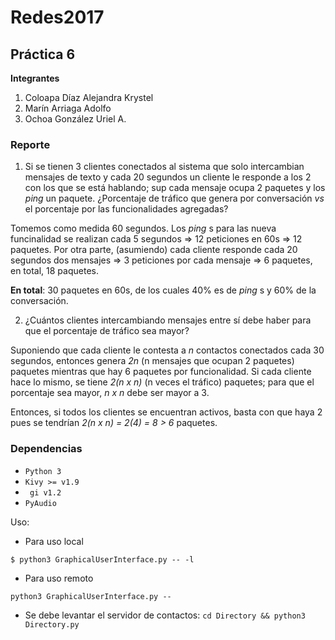 # Redes2017

## Práctica 6

**Integrantes**

1. Coloapa Díaz Alejandra Krystel
2. Marín Arriaga Adolfo
3. Ochoa González Uriel A.

### Reporte

1. Si se tienen 3 clientes conectados al sistema que solo intercambian mensajes de texto y cada 20 segundos un cliente le responde a los 2 con los que se está hablando; sup cada mensaje ocupa 2 paquetes y los *ping* un paquete. ¿Porcentaje de tráfico que genera por conversación *vs* el porcentaje por las funcionalidades agregadas?

Tomemos como medida 60 segundos. Los *ping* s para las nueva funcinalidad se realizan cada 5 segundos => 12 peticiones en 60s => 12 paquetes.
Por otra parte, (asumiendo) cada cliente responde cada 20 segundos dos mensajes => 3 peticiones por cada mensaje => 6 paquetes, en total, 18 paquetes.

**En total**: 30 paquetes en 60s, de los cuales 40% es de *ping* s y 60% de la conversación.

2. ¿Cuántos clientes intercambiando mensajes entre sí debe haber para que el porcentaje de tráfico sea mayor?

Suponiendo que cada cliente le contesta a *n* contactos conectados cada 30 segundos, entonces genera *2n* (n mensajes que ocupan 2 paquetes) paquetes mientras que hay 6 paquetes por funcionalidad.
Si cada cliente hace lo mismo, se tiene *2(n x n)*  (n veces el tráfico) paquetes; para que el porcentaje sea mayor, *n x n* debe ser mayor a 3.

Entonces, si todos los clientes se encuentran activos, basta con que haya 2 pues se tendrían *2(n x n) = 2(4) = 8 > 6* paquetes.

### Dependencias
* ``Python 3``
* ``Kivy >= v1.9``
* `` gi v1.2``
* ``PyAudio``


Uso:

* Para uso local

``$ python3 GraphicalUserInterface.py -- -l``

* Para uso remoto

``python3 GraphicalUserInterface.py --``

* Se debe levantar el servidor de contactos: ``cd Directory && python3 Directory.py``
